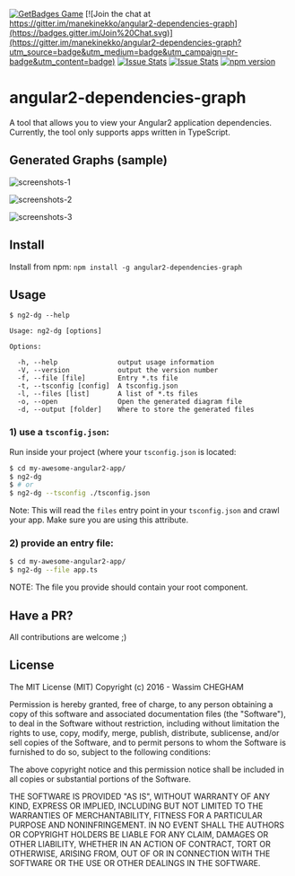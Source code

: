 [![GetBadges Game](https://manekinekko-angular2-dependencies-graph.getbadges.io/shield/company/manekinekko-angular2-dependencies-graph)](https://manekinekko-angular2-dependencies-graph.getbadges.io/?ref=shield-game)
[![Join the chat at https://gitter.im/manekinekko/angular2-dependencies-graph](https://badges.gitter.im/Join%20Chat.svg)](https://gitter.im/manekinekko/angular2-dependencies-graph?utm_source=badge&utm_medium=badge&utm_campaign=pr-badge&utm_content=badge)
[![Issue Stats](http://issuestats.com/github/manekinekko/angular2-dependencies-graph/badge/pr)](http://issuestats.com/github/manekinekko/angular2-dependencies-graph)
[![Issue Stats](http://issuestats.com/github/manekinekko/angular2-dependencies-graph/badge/issue)](http://issuestats.com/github/manekinekko/angular2-dependencies-graph)
[![npm version](https://badge.fury.io/js/angular2-dependencies-graph.svg)](https://badge.fury.io/js/angular2-dependencies-graph)

angular2-dependencies-graph
====
A tool that allows you to view your Angular2 application dependencies. Currently, the tool only supports apps written in TypeScript.

## Generated Graphs (sample)

![screenshots-1](https://raw.githubusercontent.com/manekinekko/angular2-dependencies-graph/master/screenshots/dependencies-1.png)


![screenshots-2](https://raw.githubusercontent.com/manekinekko/angular2-dependencies-graph/master/screenshots/dependencies-2.png)


![screenshots-3](https://raw.githubusercontent.com/manekinekko/angular2-dependencies-graph/master/screenshots/dependencies-3.gif)


## Install

Install from npm: `npm install -g angular2-dependencies-graph`

## Usage

```
$ ng2-dg --help

Usage: ng2-dg [options]

Options:

  -h, --help               output usage information
  -V, --version            output the version number
  -f, --file [file]        Entry *.ts file
  -t, --tsconfig [config]  A tsconfig.json
  -l, --files [list]       A list of *.ts files
  -o, --open               Open the generated diagram file
  -d, --output [folder]    Where to store the generated files
```

### 1) use a `tsconfig.json`:
Run inside your project (where your `tsconfig.json` is located:

```bash
$ cd my-awesome-angular2-app/
$ ng2-dg
$ # or
$ ng2-dg --tsconfig ./tsconfig.json
```

Note: This will read the `files` entry point in your `tsconfig.json` and crawl your app. Make sure you are using this attribute.

### 2) provide an entry file:

```bash
$ cd my-awesome-angular2-app/
$ ng2-dg --file app.ts
```

NOTE: The file you provide should contain your root component.

## Have a PR?

All contributions are welcome ;)

## License

The MIT License (MIT)
Copyright (c) 2016 - Wassim CHEGHAM

Permission is hereby granted, free of charge, to any person obtaining a copy of this software and associated documentation files (the "Software"), to deal in the Software without restriction, including without limitation the rights to use, copy, modify, merge, publish, distribute, sublicense, and/or sell copies of the Software, and to permit persons to whom the Software is furnished to do so, subject to the following conditions:

The above copyright notice and this permission notice shall be included in all copies or substantial portions of the Software.

THE SOFTWARE IS PROVIDED "AS IS", WITHOUT WARRANTY OF ANY KIND, EXPRESS OR IMPLIED, INCLUDING BUT NOT LIMITED TO THE WARRANTIES OF MERCHANTABILITY, FITNESS FOR A PARTICULAR PURPOSE AND NONINFRINGEMENT. IN NO EVENT SHALL THE AUTHORS OR COPYRIGHT HOLDERS BE LIABLE FOR ANY CLAIM, DAMAGES OR OTHER LIABILITY, WHETHER IN AN ACTION OF CONTRACT, TORT OR OTHERWISE, ARISING FROM, OUT OF OR IN CONNECTION WITH THE SOFTWARE OR THE USE OR OTHER DEALINGS IN THE SOFTWARE.
